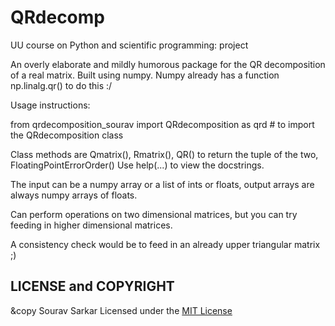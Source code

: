 # QRdecomp
UU course on Python and scientific programming: project

An overly elaborate and mildly humorous package for the QR decomposition of a real matrix.
Built using numpy. Numpy already has a function np.linalg.qr() to do this :/ 

Usage instructions:

from qrdecomposition_sourav import QRdecomposition as qrd  # to import the QRdecomposition class

Class methods are Qmatrix(), Rmatrix(), QR() to return the tuple of the two, FloatingPointErrorOrder()
Use help(...) to view the docstrings.

The input can be a numpy array or a list of ints or floats, output arrays are always numpy arrays of floats.

Can perform operations on two dimensional matrices, but you can try feeding in higher dimensional matrices.

A consistency check would be to feed in an already upper triangular matrix ;)  


## LICENSE and COPYRIGHT
&copy Sourav Sarkar
Licensed under the [MIT License](LICENSE)  
